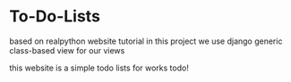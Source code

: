 # To-Do-Lists

based on realpython website tutorial
in this project we use django generic class-based view for our views

this website is a simple todo lists for works todo!

